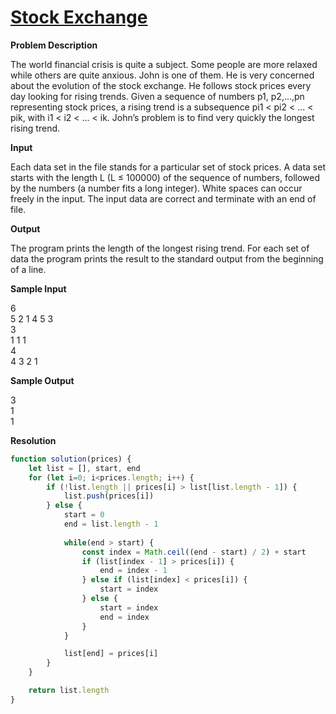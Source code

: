 # [Stock Exchange](http://poj.org/problem?id=3903)

**Problem Description**

The world financial crisis is quite a subject. Some people are more relaxed while others are quite anxious. John is one of them. He is very concerned about the evolution of the stock exchange. He follows stock prices every day looking for rising trends. Given a sequence of numbers p1, p2,...,pn representing stock prices, a rising trend is a subsequence pi1 < pi2 < ... < pik, with i1 < i2 < ... < ik. John’s problem is to find very quickly the longest rising trend.

**Input**

Each data set in the file stands for a particular set of stock prices. A data set starts with the length L (L ≤ 100000) of the sequence of numbers, followed by the numbers (a number fits a long integer). 
White spaces can occur freely in the input. The input data are correct and terminate with an end of file.

**Output**

The program prints the length of the longest rising trend. 
For each set of data the program prints the result to the standard output from the beginning of a line.

**Sample Input**

6 <br>
5 2 1 4 5 3 <br>
3  <br>
1 1 1 <br>
4 <br>
4 3 2 1

**Sample Output**

3<br>
1<br>
1

**Resolution**

```js
function solution(prices) {
    let list = [], start, end
    for (let i=0; i<prices.length; i++) {
        if (!list.length || prices[i] > list[list.length - 1]) {
            list.push(prices[i])
        } else {
            start = 0
            end = list.length - 1
            
            while(end > start) {
                const index = Math.ceil((end - start) / 2) + start
                if (list[index - 1] > prices[i]) {
                    end = index - 1
                } else if (list[index] < prices[i]) {
                    start = index
                } else {
                    start = index
                    end = index
                }
            }

            list[end] = prices[i]
        }
    }

    return list.length
}
```